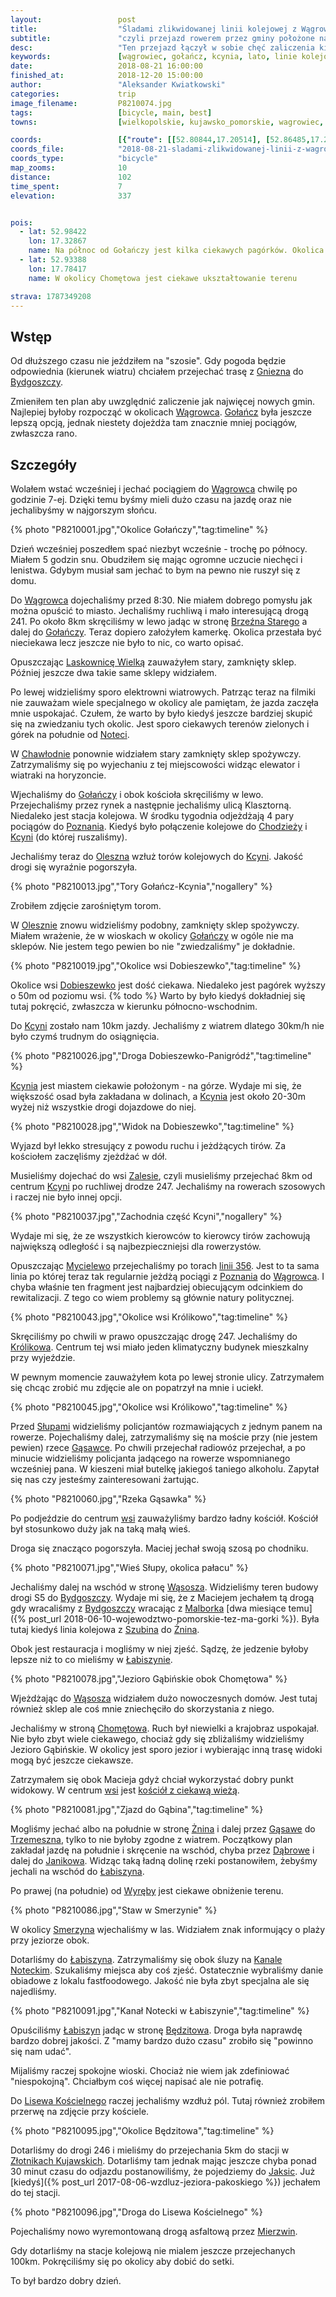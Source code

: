 ```yaml
---
layout:                 post
title:                  "Śladami zlikwidowanej linii kolejowej z Wągrowca do Bydgoszczy"
subtitle:               "czyli przejazd rowerem przez gminy położone na południe od Noteci"
desc:                   "Ten przejazd łączył w sobie chęć zaliczenia kilku nowych gmin oraz odkrycia nieznanych terenów na południe od Noteci. Tereny, które kojarzą mi się ze zlikwidowanymi połączeniami kolejowymi."
keywords:               [wągrowiec, gołańcz, kcynia, lato, linie kolejowe, zlikwidowane, noteć]
date:                   2018-08-21 16:00:00
finished_at:            2018-12-20 15:00:00
author:                 "Aleksander Kwiatkowski"
categories:             trip
image_filename:         P8210074.jpg
tags:                   [bicycle, main, best]
towns:                  [wielkopolskie, kujawsko_pomorskie, wagrowiec, golancz, kcynia, szubin, labiszyn, zlotniki_kujawskie]

coords:                 [{"route": [[52.80844,17.20514], [52.86485,17.28925], [52.89987,17.26900], [52.94489,17.30247], [52.96371,17.34006], [52.98366,17.34350], [52.99265,17.39259], [52.99141,17.49044], [52.98810,17.61043], [52.95947,17.62537], [52.95554,17.66090], [52.96495,17.66691], [52.93827,17.74278], [52.93878,17.76578], [52.93351,17.77059], [52.93413,17.83977], [52.95223,17.92388], [52.91591,17.99993], [52.90981,18.08336], [52.90339,18.14086], [52.89604,18.14636], [52.86040,18.13829], [52.85739,18.19751]], "type": "bicycle"}]
coords_file:            "2018-08-21-sladami-zlikwidowanej-linii-z-wagrowca-do-bydgoszczy.json"
coords_type:            "bicycle"
map_zooms:              10
distance:               102
time_spent:             7
elevation:              337


pois:
  - lat: 52.98422
    lon: 17.32867
    name: Na północ od Gołańczy jest kilka ciekawych pagórków. Okolica wsi Dobieszewko jest ciekawa.
  - lat: 52.93388
    lon: 17.78417
    name: W okolicy Chomętowa jest ciekawe ukształtowanie terenu

strava: 1787349208
---
```


[wiki-chometowo-kosciol]: https://pl.wikipedia.org/wiki/Parafia_%C5%9Awi%C4%99tych_Aposto%C5%82%C3%B3w_Piotra_i_Paw%C5%82a_w_Chom%C4%99towie
[wiki-gniezno]: https://pl.wikipedia.org/wiki/Gniezno
[wiki-bydgoszcz]: https://pl.wikipedia.org/wiki/Bydgoszcz
[wiki-wagrowiec]: https://pl.wikipedia.org/wiki/W%C4%85growiec
[wiki-golancz]: https://pl.wikipedia.org/wiki/Go%C5%82a%C5%84cz
[wiki-brzezno-stare]: https://pl.wikipedia.org/wiki/Brze%C5%BAno_Stare
[wiki-laskownica-wielka]: https://pl.wikipedia.org/wiki/Laskownica_Wielka
[wiki-notec]: https://pl.wikipedia.org/wiki/Note%C4%87
[wiki-chawlodno]: https://pl.wikipedia.org/wiki/Chaw%C5%82odno
[wiki-poznan]: https://pl.wikipedia.org/wiki/Pozna%C5%84
[wiki-chodziez]: https://pl.wikipedia.org/wiki/Chodzie%C5%BC
[wiki-kcynia]: https://pl.wikipedia.org/wiki/Kcynia
[wiki-oleszno]: https://pl.wikipedia.org/wiki/Oleszno_(wojew%C3%B3dztwo_wielkopolskie)
[wiki-dobieszewko]: https://pl.wikipedia.org/wiki/Dobieszewko_(wojew%C3%B3dztwo_kujawsko-pomorskie)
[wiki-zalesie]: https://pl.wikipedia.org/wiki/Zalesie_(powiat_nakielski)
[wiki-mycielewo]: https://pl.wikipedia.org/wiki/Mycielewo
[wiki-linia-356]: https://pl.wikipedia.org/wiki/Linia_kolejowa_nr_356
[wiki-krolikowo]: https://pl.wikipedia.org/wiki/Kr%C3%B3likowo_(wojew%C3%B3dztwo_kujawsko-pomorskie)
[wiki-slupy]: https://pl.wikipedia.org/wiki/S%C5%82upy_(powiat_nakielski)
[wiki-gasawka-rzeka]: https://pl.wikipedia.org/wiki/G%C4%85sawka
[wiki-wasosz]: https://pl.wikipedia.org/wiki/W%C4%85sosz_(wojew%C3%B3dztwo_kujawsko-pomorskie)
[wiki-malbork]: https://pl.wikipedia.org/wiki/Malbork
[wiki-szubin]: https://pl.wikipedia.org/wiki/Szubin
[wiki-znin]: https://pl.wikipedia.org/wiki/%C5%BBnin
[wiki-labiszyn]: https://pl.wikipedia.org/wiki/%C5%81abiszyn
[wiki-chometowo]: https://pl.wikipedia.org/wiki/Chom%C4%99towo_(wojew%C3%B3dztwo_kujawsko-pomorskie)
[wiki-gasawa]: https://pl.wikipedia.org/wiki/G%C4%85sawa
[wiki-trzemeszno]: https://pl.wikipedia.org/wiki/Trzemeszno
[wiki-dabrowa]: https://pl.wikipedia.org/wiki/D%C4%85browa_(powiat_mogile%C5%84ski)
[wiki-janikowo]: https://pl.wikipedia.org/wiki/Janikowo
[wiki-wyreba]: https://pl.wikipedia.org/wiki/Wyr%C4%99ba_(wojew%C3%B3dztwo_kujawsko-pomorskie)
[wiki-smerzyn]: https://pl.wikipedia.org/wiki/Smerzyn
[wiki-bedzitowo]: https://pl.wikipedia.org/wiki/B%C4%99dzitowo
[wiki-lisewo-koscielne]: https://pl.wikipedia.org/wiki/Lisewo_Ko%C5%9Bcielne
[wiki-zlotniki-kujawskie]: https://pl.wikipedia.org/wiki/Z%C5%82otniki_Kujawskie
[wiki-jaksice]: https://pl.wikipedia.org/wiki/Jaksice_(wojew%C3%B3dztwo_kujawsko-pomorskie)
[wiki-mierzwin]: https://pl.wikipedia.org/wiki/Mierzwin_(wojew%C3%B3dztwo_kujawsko-pomorskie)
[wiki-kanal-notecki]: https://pl.wikipedia.org/wiki/Kana%C5%82_Notecki

## Wstęp

Od dłuższego czasu nie jeździłem na "szosie". Gdy pogoda będzie odpowiednia
(kierunek wiatru)
chciałem przejechać trasę z [Gniezna][wiki-gniezno] do [Bydgoszczy][wiki-bydgoszcz].

Zmieniłem ten plan aby uwzględnić zaliczenie jak najwięcej nowych gmin.
Najlepiej byłoby rozpocząć w okolicach [Wągrowca][wiki-wagrowiec].
[Gołańcz][wiki-golancz] była jeszcze lepszą opcją, jednak niestety dojeżdża tam znacznie
mniej pociągów, zwłaszcza rano.

## Szczegóły

Wolałem wstać wcześniej i jechać pociągiem do [Wągrowca][wiki-wagrowiec]
chwilę po godzinie 7-ej. Dzięki temu byśmy mieli dużo czasu na jazdę oraz nie
jechalibyśmy w najgorszym słońcu.

{% photo "P8210001.jpg","Okolice Gołańczy","tag:timeline" %}

Dzień wcześniej poszedłem spać niezbyt wcześnie - trochę po północy. Miałem 5
godzin snu. Obudziłem się mając ogromne uczucie niechęci i lenistwa.
Gdybym musiał sam jechać to bym na pewno nie ruszył się z domu.

Do [Wągrowca][wiki-wagrowiec] dojechaliśmy przed 8:30. Nie miałem dobrego pomysłu
jak można opuścić to miasto. Jechaliśmy ruchliwą i mało interesującą drogą 241.
Po około 8km skręciliśmy w lewo jadąc w stronę [Brzeźna Starego][wiki-brzezno-stare]
a dalej do [Gołańczy][wiki-golancz]. Teraz dopiero założyłem kamerkę.
Okolica przestała być nieciekawa lecz jeszcze nie było to nic, co warto opisać.

Opuszczając [Laskownicę Wielką][wiki-laskownica-wielka] zauważyłem stary,
zamknięty sklep. Później jeszcze dwa takie same sklepy widziałem.

Po lewej widzieliśmy sporo elektrowni wiatrowych. Patrząc teraz na filmiki nie zauważam
wiele specjalnego w okolicy ale pamiętam, że jazda zaczęła mnie uspokajać.
Czułem, że warto by było kiedyś jeszcze bardziej skupić się na
zwiedzaniu tych okolic. Jest sporo ciekawych terenów zielonych
i górek na południe od [Noteci][wiki-notec].

W [Chawłodnie][wiki-chawlodno] ponownie widziałem stary zamknięty sklep spożywczy.
Zatrzymaliśmy się po wyjechaniu z tej miejscowości
widząc elewator i wiatraki na horyzoncie.

Wjechaliśmy do [Gołańczy][wiki-golancz] i obok kościoła skręciliśmy w lewo.
Przejechaliśmy przez rynek a następnie jechaliśmy ulicą
Klasztorną. Niedaleko jest stacja kolejowa. W środku tygodnia
odjeżdżają 4 pary pociągów do [Poznania][wiki-poznan].
Kiedyś było połączenie kolejowe do [Chodzieży][wiki-chodziez]
i [Kcyni][wiki-kcynia] (do której ruszaliśmy).

Jechaliśmy teraz do [Oleszna][wiki-oleszno] wzłuż torów
kolejowych do [Kcyni][wiki-kcynia]. Jakość drogi się wyraźnie pogorszyła.

{% photo "P8210013.jpg","Tory Gołańcz-Kcynia","nogallery" %}

Zrobiłem zdjęcie zarośniętym torom.

W [Olesznie][wiki-oleszno] znowu widzieliśmy podobny, zamknięty
sklep spożywczy. Miałem wrażenie, że w wioskach w okolicy
[Gołańczy][wiki-golancz] w ogóle nie ma sklepów. Nie jestem
tego pewien bo nie "zwiedzaliśmy" je dokładnie.

{% photo "P8210019.jpg","Okolice wsi Dobieszewko","tag:timeline" %}

Okolice wsi [Dobieszewko][wiki-dobieszewko] jest dość ciekawa. Niedaleko
jest pagórek wyższy o 50m od poziomu wsi. {% todo %} Warto by było
kiedyś dokładniej się tutaj pokręcić, zwłaszcza w kierunku północno-wschodnim.

Do [Kcyni][wiki-kcynia] zostało nam 10km jazdy. Jechaliśmy z
wiatrem dlatego 30km/h nie było czymś trudnym do osiągnięcia.

{% photo "P8210026.jpg","Droga Dobieszewko-Panigródź","tag:timeline" %}

[Kcynia][wiki-kcynia] jest miastem ciekawie położonym - na górze.
Wydaje mi się, że większość
osad była zakładana w dolinach, a [Kcynia][wiki-kcynia]
jest około 20-30m wyżej niż wszystkie drogi dojazdowe do niej.

{% photo "P8210028.jpg","Widok na Dobieszewko","tag:timeline" %}

Wyjazd był lekko stresujący z powodu ruchu i jeżdżących tirów.
Za kościołem zaczęliśmy zjeżdżać w dół.

Musieliśmy dojechać do wsi [Zalesie][wiki-zalesie], czyli musieliśmy przejechać 8km
od centrum [Kcyni][wiki-kcynia] po ruchliwej drodze 247. Jechaliśmy na rowerach
szosowych i raczej nie było innej opcji.

{% photo "P8210037.jpg","Zachodnia część Kcyni","nogallery" %}

Wydaje mi się, że ze wszystkich kierowców to kierowcy tirów zachowują największą
odległość i są najbezpieczniejsi dla rowerzystów.

Opuszczając [Mycielewo][wiki-mycielewo] przejechaliśmy po torach
[linii 356][wiki-linia-356]. Jest to ta sama linia po której teraz tak regularnie
jeżdżą pociągi z [Poznania][wiki-poznan] do [Wągrowca][wiki-wagrowiec].
I chyba właśnie ten fragment jest najbardziej obiecującym odcinkiem do
rewitalizacji. Z tego co wiem problemy są głównie natury politycznej.

{% photo "P8210043.jpg","Okolice wsi Królikowo","tag:timeline" %}

Skręciliśmy po chwili w prawo opuszczając drogę 247. Jechaliśmy do
[Królikowa][wiki-krolikowo]. Centrum tej wsi miało jeden klimatyczny budynek
mieszkalny przy wyjeździe.

W pewnym momencie zauważyłem kota po lewej stronie ulicy. Zatrzymałem się
chcąc zrobić mu zdjęcie ale on popatrzył na mnie i uciekł.

{% photo "P8210045.jpg","Okolice wsi Królikowo","tag:timeline" %}

Przed [Słupami][wiki-slupy] widzieliśmy policjantów rozmawiających z jednym panem
na rowerze. Pojechaliśmy dalej, zatrzymaliśmy się na moście przy (nie jestem pewien)
rzece [Gąsawce][wiki-gasawka-rzeka]. Po chwili przejechał radiowóz przejechał, a
po minucie widzieliśmy policjanta jadącego na rowerze wspomnianego wcześniej pana.
W kieszeni miał butelkę jakiegoś taniego alkoholu. Zapytał się nas czy jesteśmy
zainteresowani żartując.

{% photo "P8210060.jpg","Rzeka Gąsawka" %}

Po podjeździe do centrum [wsi][wiki-slupy] zauważyliśmy bardzo ładny kościół.
Kościół był stosunkowo duży jak na taką małą wieś.

Droga się znacząco pogorszyła. Maciej jechał swoją szosą po chodniku.

{% photo "P8210071.jpg","Wieś Słupy, okolica pałacu" %}

Jechaliśmy dalej na wschód w stronę [Wąsosza][wiki-wasosz]. Widzieliśmy teren
budowy drogi S5 do [Bydgoszczy][wiki-bydgoszcz]. Wydaje mi się, że
z Maciejem jechałem tą drogą gdy wracaliśmy z [Bydgoszczy][wiki-bydgoszcz] wracając
z [Malborka][wiki-malbork]
[dwa miesiące temu]({% post_url 2018-06-10-wojewodztwo-pomorskie-tez-ma-gorki %}).
Była tutaj kiedyś linia kolejowa z [Szubina][wiki-szubin] do [Żnina][wiki-znin].

Obok jest restauracja i mogliśmy w niej zjeść. Sądzę, że jedzenie byłoby lepsze niż
to co mieliśmy w [Łabiszynie][wiki-labiszyn].

{% photo "P8210078.jpg","Jezioro Gąbińskie obok Chomętowa" %}

Wjeżdżając do [Wąsosza][wiki-wasosz] widziałem dużo nowoczesnych domów.
Jest tutaj również sklep ale coś mnie zniechęciło do skorzystania z niego.

Jechaliśmy w stroną [Chomętowa][wiki-chometowo]. Ruch był niewielki a krajobraz
uspokajał. Nie było zbyt wiele ciekawego, chociaż gdy się zbliżaliśmy
widzieliśmy Jezioro Gąbińskie. W okolicy jest sporo
jezior i wybierając inną trasę widoki mogą być jeszcze ciekawsze.

Zatrzymałem się obok Macieja gdyż chciał wykorzystać dobry punkt widokowy.
W centrum [wsi][wiki-chometowo] jest
[kościół z ciekawą wieżą][wiki-chometowo-kosciol].

{% photo "P8210081.jpg","Zjazd do Gąbina","tag:timeline" %}

Mogliśmy jechać albo na południe w stronę [Żnina][wiki-znin] i dalej przez
[Gąsawe][wiki-gasawa] do [Trzemeszna][wiki-trzemeszno], tylko to nie byłoby
zgodne z wiatrem. Początkowy plan zakładał jazdę na południe i skręcenie
na wschód, chyba przez [Dąbrowe][wiki-dabrowa] i dalej do [Janikowa][wiki-janikowo].
Widząc taką ładną dolinę rzeki postanowiłem, żebyśmy jechali na wschód
do [Łabiszyna][wiki-labiszyn].

Po prawej (na południe) od [Wyręby][wiki-wyreba] jest ciekawe obniżenie terenu.

{% photo "P8210086.jpg","Staw w Smerzynie" %}

W okolicy [Smerzyna][wiki-smerzyn] wjechaliśmy w las. Widziałem znak
informujący o plaży przy jeziorze obok.

Dotarliśmy do [Łabiszyna][wiki-labiszyn]. Zatrzymaliśmy się obok śluzy
na [Kanale Noteckim][wiki-kanal-notecki]. Szukaliśmy miejsca aby coś zjeść.
Ostatecznie wybraliśmy danie obiadowe z lokalu fastfoodowego. Jakość nie była
zbyt specjalna ale się najedliśmy.

{% photo "P8210091.jpg","Kanał Notecki w Łabiszynie","tag:timeline" %}

Opuściliśmy [Łabiszyn][wiki-labiszyn] jadąc w stronę [Będzitowa][wiki-bedzitowo].
Droga była naprawdę bardzo dobrej jakości.
Z "mamy bardzo dużo czasu" zrobiło się "powinno się nam udać".

Mijaliśmy raczej spokojne wioski. Chociaż nie wiem jak zdefiniować
"niespokojną". Chciałbym coś więcej napisać ale nie potrafię.

Do [Lisewa Kościelnego][wiki-lisewo-koscielne] raczej jechaliśmy wzdłuż pól.
Tutaj również zrobiłem przerwę na zdjęcie przy kościele.

{% photo "P8210095.jpg","Okolice Będzitowa","tag:timeline" %}

Dotarliśmy do drogi 246 i mieliśmy do przejechania 5km do stacji w
[Złotnikach Kujawskich][wiki-zlotniki-kujawskie].
Dotarliśmy tam jednak mając jeszcze chyba ponad 30 minut czasu do
odjazdu postanowiliśmy, że
pojedziemy do [Jaksic][wiki-jaksice]. Już
[kiedyś]({% post_url 2017-08-06-wzdluz-jeziora-pakoskiego %}) jechałem do
tej stacji.

{% photo "P8210096.jpg","Droga do Lisewa Kościelnego" %}

Pojechaliśmy nowo wyremontowaną drogą asfaltową przez [Mierzwin][wiki-mierzwin].

Gdy dotarliśmy na stacje kolejową nie mialem jeszcze przejechanych 100km.
Pokręciliśmy się po okolicy aby dobić do setki.

To był bardzo dobry dzień.
